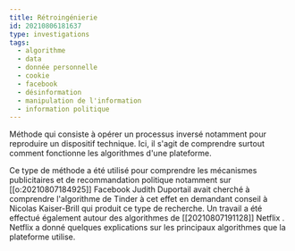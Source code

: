 ```yaml
---
title: Rétroingénierie
id: 20210806181637
type: investigations
tags:
  - algorithme
  - data
  - donnée personnelle
  - cookie
  - facebook
  - désinformation
  - manipulation de l'information
  - information politique 
---
```


Méthode qui consiste à opérer un processus inversé notamment pour reproduire un dispositif technique.
Ici, il s'agit de comprendre surtout comment fonctionne les algorithmes d'une plateforme.

Ce type de méthode a été utilisé pour comprendre les mécanismes publicitaires et de recommandation politique notamment sur [[o:20210807184925]] Facebook
Judith Duportail avait cherché à comprendre l'algorithme de Tinder  à cet effet en demandant conseil à Nicolas Kaiser-Brill qui produit ce type de recherche.
Un travail a été effectué également autour des algorithmes de [[20210807191128]] Netflix . Netflix a donné quelques explications sur les principaux algorithmes que la plateforme utilise.